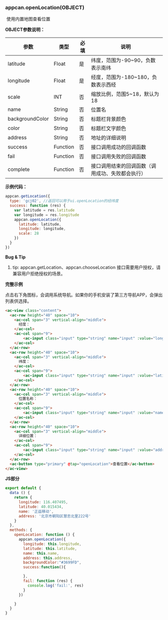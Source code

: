 ### appcan.openLocation(OBJECT)
​ 使用内置地图查看位置

**OBJECT参数说明：**

参数 | 类型 | 必填 | 说明
---|---|---|---
latitude | Float | 是 | 纬度，范围为-90~90，负数表示南纬
longitude | Float | 是 | 经度，范围为-180~180，负数表示西经
scale | INT | 否 | 缩放比例，范围5~18，默认为18
name | String | 否 | 位置名
backgroundColor | String | 否 | 标题栏背景颜色
color | String | 否 | 标题栏文字颜色
address | String | 否 | 地址的详细说明
success | Function | 否 | 接口调用成功的回调函数
fail | Function | 否 | 接口调用失败的回调函数
complete | Function | 否 | 接口调用结束的回调函数（调用成功、失败都会执行）

**示例代码：**

```javascript
appcan.getLocation({
  type: 'gcj02', //返回可以用于ui.openLocation的经纬度
  success: function (res) {
    var latitude = res.latitude
    var longitude = res.longitude
    appcan.openLocation({
      latitude: latitude,
      longitude: longitude,
      scale: 28
    })
  }
})
```
**Bug & Tip**

1. tip: appcan.getLocation、appcan.chooseLocation 接口需要用户授权，请兼容用户拒绝授权的场景。

**完整示例**

点击右下角图标，会调用系统导航。如果你的手机安装了第三方导航APP，会弹出列表供选择。

   
```html
<ac-view class="content">
  <ac-row height="40" space="10">
    <ac-col span="3" vertical-align="middle">
      经度：
    </ac-col>
    <ac-col span="9">
        <ac-input class="input" type="string" name="input" :value="longitude"></ac-input>
    </ac-col>
  </ac-row>
  <ac-row height="40" space="10">
    <ac-col span="3" vertical-align="middle">
      纬度：
    </ac-col>
    <ac-col span="9">
        <ac-input class="input" type="string" name="input" :value="latitude"></ac-input>
    </ac-col>
  </ac-row>
  <ac-row height="40" space="10">
    <ac-col span="3" vertical-align="middle">
      位置名称：
    </ac-col>
    <ac-col span="9">
        <ac-input class="input" type="string" name="input" :value="name"></ac-input>
    </ac-col>
  </ac-row>
  <ac-row height="40" space="10">
    <ac-col span="3" vertical-align="middle">
      详细位置：
    </ac-col>
    <ac-col span="9">
        <ac-input class="input" type="string" name="input" :value="address"></ac-input>
    </ac-col>
  </ac-row>
  <ac-button type="primary" @tap="openLocation">查看位置</ac-button>
</ac-view>
```
**JS部分**


```javascript
export default {
  data () {
    return {
      longitude: 116.407495,
      latitude: 40.015434,
      name: '正益移动',
      address: '北京市朝阳区慧忠北里222号'
    }
  },
  methods: {
    openLocation: function () {
      appcan.openLocation({
        longitude: this.longitude,
        latitude: this.latitude,
        name: this.name,
        address: this.address,
        backgroundColor:"#3699FD",
        success:function(){

        },
        fail: function (res) {
          console.log('fail:', res)
        }
      })

    }
  }
}
```
